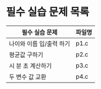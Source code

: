 # 필수 실습 문제 목록

| 필수 실습 문제           | 파일명 |
| ------------------------ | ------ |
| 나이와 이름 입/출력 하기 | p1.c   |
| 평균값 구하기            | p2.c   |
| 시 분 초 계산하기        | p3.c   |
| 두 변수 값 교환          | p4.c   |
